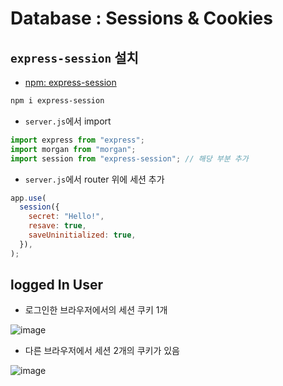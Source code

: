 # Database : Sessions & Cookies

## `express-session` 설치

- [npm: express-session](https://www.npmjs.com/package/express-session)

```bash
npm i express-session
```

- `server.js`에서 import

```javascript
import express from "express";
import morgan from "morgan";
import session from "express-session"; // 해당 부분 추가
```

- `server.js`에서 router 위에 세션 추가

```javascript
app.use(
  session({
    secret: "Hello!",
    resave: true,
    saveUninitialized: true,
  }),
);
```

## logged In User

- 로그인한 브라우저에서의 세션 쿠키 1개

![image](https://github.com/user-attachments/assets/fa38da8d-de66-4459-87ff-93a27d2edc40)


- 다른 브라우저에서 세션 2개의 쿠키가 있음

![image](https://github.com/user-attachments/assets/7e537f8f-ab9e-4d4d-84d5-bde3636fb878)
